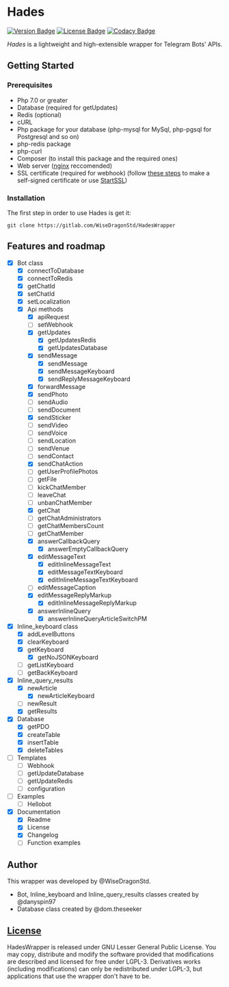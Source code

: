 # Hades
[![Version Badge](https://img.shields.io/badge/version-0.3-lightgrey.svg?style=flat)]()
[![License Badge](https://img.shields.io/badge/license-LGPL-blue.svg?style=flat)]()
[![Codacy Badge](https://api.codacy.com/project/badge/Grade/37c6ba26de864c1e966aa4813b538e96)](https://www.codacy.com/app/danyspin97/HadesWrapper?utm_source=gitlab.com&amp;utm_medium=referral&amp;utm_content=WiseDragonStd/HadesWrapper/&amp;utm_campaign=Badge_Grade)

*Hades* is a lightweight and high-extensible wrapper for Telegram Bots' APIs.

## Getting Started

### Prerequisites
- Php 7.0 or greater
- Database (required for getUpdates)
- Redis (optional)
- cURL
- Php package for your database (php-mysql for MySql, php-pgsql for Postgresql and so on)
- php-redis package
- php-curl
- Composer (to install this package and the required ones)
- Web server ([nginx](http://nginx.org/) reccomended)
- SSL certificate (required for webhook) (follow [these steps](https://devcenter.heroku.com/articles/ssl-certificate-self) to make a self-signed certificate or use [StartSSL](https://www.startssl.com/))

### Installation
The first step in order to use Hades is get it:

```
git clone https://gitlab.com/WiseDragonStd/HadesWrapper
```

## Features and roadmap

- [x] Bot class
    - [x] connectToDatabase
    - [x] connectToRedis
    - [x] getChatId
    - [x] setChatId
    - [x] setLocalization
    - [x] Api methods
        - [x] apiRequest
        - [ ] setWebhook
        - [x] getUpdates
            - [x] getUpdatesRedis
            - [x] getUpdatesDatabase
        - [x] sendMessage
            - [x] sendMessage
            - [x] sendMessageKeyboard
            - [x] sendReplyMessageKeyboard
        - [x] forwardMessage
        - [x] sendPhoto
        - [ ] sendAudio
        - [ ] sendDocument
        - [x] sendSticker
        - [ ] sendVideo
        - [ ] sendVoice
        - [ ] sendLocation
        - [ ] sendVenue
        - [ ] sendContact
        - [x] sendChatAction
        - [ ] getUserProfilePhotos
        - [ ] getFile
        - [ ] kickChatMember
        - [ ] leaveChat
        - [ ] unbanChatMember
        - [x] getChat
        - [ ] getChatAdministrators
        - [ ] getChatMembersCount
        - [ ] getChatMember
        - [x] answerCallbackQuery
            - [x] answerEmptyCallbackQuery
        - [x] editMessageText
            - [x] editInlineMessageText
            - [x] editMessageTextKeyboard
            - [x] editInlineMessageTextKeyboard
        - [ ] editMessageCaption
        - [x] editMessageReplyMarkup
            - [x] editInlineMessageReplyMarkup
        - [x] answerInlineQuery
            - [x] answerInlineQueryArticleSwitchPM
- [x] Inline_keyboard class
    - [x] addLevelButtons
    - [x] clearKeyboard
    - [x] getKeyboard
        - [x] getNoJSONKeyboard
    - [ ] getListKeyboard
    - [ ] getBackKeyboard
- [x] Inline_query_results
    - [x] newArticle
        - [x] newArticleKeyboard
    - [ ] newResult
    - [x] getResults
- [x] Database
    - [x] getPDO
    - [x] createTable
    - [x] insertTable
    - [x] deleteTables
- [ ] Templates
    - [ ] Webhook
    - [ ] getUpdateDatabase
    - [ ] getUpdateRedis
    - [ ] configuration
- [ ] Examples
    - [ ] Hellobot
- [x] Documentation
    - [x] Readme
    - [x] License
    - [x] Changelog
    - [ ] Function examples

## Author
This wrapper was developed by @WiseDragonStd.
- Bot, Inline_keyboard and Inline_query_results classes created by @danyspin97
- Database class created by @dom.theseeker

## [License](https://www.gnu.org/licenses/lgpl-3.0.en.html)
HadesWrapper is released under GNU Lesser General Public License.
You may copy, distribute and modify the software provided that modifications are described and licensed for free under LGPL-3. Derivatives works (including modifications) can only be redistributed under LGPL-3, but applications that use the wrapper don't have to be.
